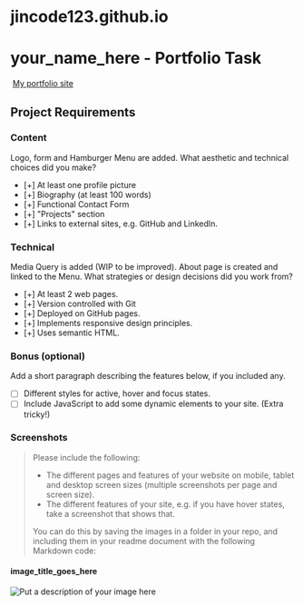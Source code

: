 # jincode123.github.io

#  your_name_here - Portfolio Task
​
[My portfolio site](https://jincode123.github.io)
​
## Project Requirements

### Content
 Logo, form and Hamburger Menu are added. What aesthetic and technical choices did you make? 
- [+] At least one profile picture
- [+] Biography (at least 100 words)
- [+] Functional Contact Form
- [+] "Projects" section
- [+] Links to external sites, e.g. GitHub and LinkedIn.
​
### Technical
 Media Query is added (WIP to be improved). About page is created and linked to the Menu. What strategies or design decisions did you work from? 
- [+] At least 2 web pages.
- [+] Version controlled with Git
- [+] Deployed on GitHub pages.
- [+] Implements responsive design principles.
- [+] Uses semantic HTML.

### Bonus (optional)
 Add a short paragraph describing the features below, if you included any. 
- [ ] Different styles for active, hover and focus states.
- [ ] Include JavaScript to add some dynamic elements to your site. (Extra tricky!)
​
### Screenshots
> Please include the following:
> - The different pages and features of your website on mobile, tablet and desktop screen sizes (multiple screenshots per page and screen size).
> - The different features of your site, e.g. if you have hover states, take a screenshot that shows that.  
> 
> You can do this by saving the images in a folder in your repo, and including them in your readme document with the following Markdown code: 

####  image_title_goes_here 
![Put a description of your image here](./relative_path_to_file)
